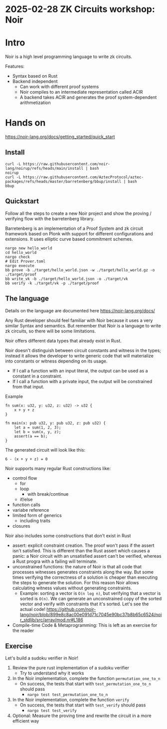 # 2025-02-28 ZK Circuits workshop: Noir

# Intro

Noir is a high level programming language to write zk circuits.

Features:
- Syntax based on Rust
- Backend independent
    - Can work with different proof systems
    - Noir compiles to an intermediate representation called ACIR
    - A backend takes ACIR and generates the proof system-dependent arithmetization

# Hands on

https://noir-lang.org/docs/getting_started/quick_start

## Install

```
curl -L https://raw.githubusercontent.com/noir-lang/noirup/refs/heads/main/install | bash
noirup
curl -L https://raw.githubusercontent.com/AztecProtocol/aztec-packages/refs/heads/master/barretenberg/bbup/install | bash
bbup
```

## Quickstart

Follow all the steps to create a new Noir project and show the proving / verifying flow with the barretenberg library.

Barretenberg is an implementation of a Proof System and zk circuit framework based on Plonk with support for different configurations and extensions.  It uses elliptic curve based commitment schemes.

```
nargo new hello_world
cd hello_world
nargo check
# Edit Prover.toml
nargo execute
bb prove -b ./target/hello_world.json -w ./target/hello_world.gz -o ./target/proof
bb write_vk -b ./target/hello_world.json -o ./target/vk
bb verify -k ./target/vk -p ./target/proof
```

## The language

Details on the language are documented here https://noir-lang.org/docs/

Any Rust developer should feel familiar with Noir because it uses a very similar Syntax and semantics.  But remember that Noir is a language to write zk circuits, so there will be some limitations.

Noir offers different data types that already exist in Rust.

Noir doesn't distinguish between circuit constants and witness in the types; instead it allows the developer to write generic code that will materialize into constants or witness depending on its usage.
- If I call a function with an input literal, the output can be used as a constant in a constraint.
- If I call a function with a private input, the output will be constrained from that input.

Example
```
fn sum(x: u32, y: u32, z: u32) -> u32 {
    x + y + z
}

fn main(x: pub u32, y: pub u32, z: pub u32) {
    let a = sum(1, 2, 3);
    let b = sum(x, y, z);
    assert(a == b);
}
```

The generated circuit will look like this:
```
6 - (x + y + z) = 0
```

Noir supports many regular Rust constructions like:
- control flow
    - for
    - loop
        - with break/continue
    - if/else
- function calls
- variabe reference
- limited form of generics
    - including traits
- closures

Noir also includes some constructions that don't exist in Rust
- assert: explicit constraint creation.  The proof won't pass if the assert isn't satisfied.  This is different than the Rust assert which causes a panic: a Noir circuit with an unsatisfied assert can't be verified, whereas a Rust progra with a failing will terminate.
- unconstrained functions: the nature of Noir is that all code that processes witnesses generates constraints along the way.  But some times verifying the correctness of a solution is cheaper than executing the steps to generate the solution.  For this reason Noir allows calculating witness values without generating constraints.
    - Example: sorting a vector is `O(n log n)`, but verifying that a vector is sorted is `O(n)`.  We can generate an unconstrained copy of the sorted vector and verify with constraints that it's sorted.  Let's see the actual code! https://github.com/noir-lang/noir/blob/899e8c8ac00e091d71c7045e90bc37b8b65c6524/noir_stdlib/src/array/mod.nr#L186
- Compile-time Code & Metaprogramming: This is left as an exercise for the reader

## Exercise

Let's build a sudoku verifier in Noir!

1. Review the pure rust implementation of a sudoku verifier
    - Try to understand why it works
2. In the Noir implementation, complete the function `permutation_one_to_n`
    - On success, the tests that start with `test_permutation_one_to_n` should pass
        - `nargo test test_permutation_one_to_n`
3. In the Noir implementation, complete the function `verify` 
    - On success, the tests that start with `test_verify` should pass
        - `nargo test test_verify`
4. Optional: Measure the proving time and rewrite the circuit in a more efficient way

